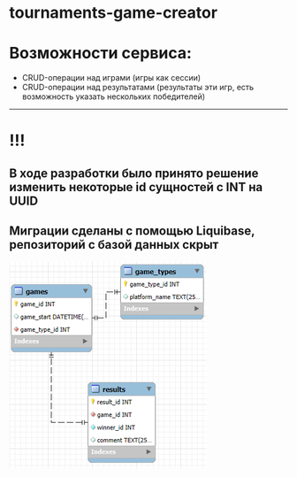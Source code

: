 # tournaments-game-creator

# Возможности сервиса:
- CRUD-операции над играми (игры как сессии)
- CRUD-операции над результатами (результаты эти игр, есть возможность указать нескольких победителей)

_____________

# !!!
## В ходе разработки было принято решение изменить некоторые id сущностей с INT на UUID
## Миграции сделаны с помощью Liquibase, репозиторий с базой данных скрыт

![db-arch](docs/assets/db-arch.png)

